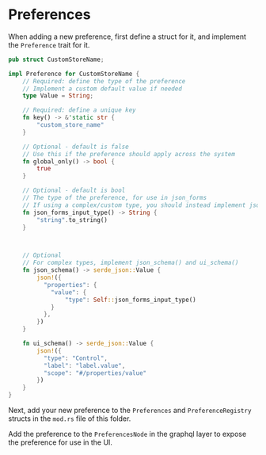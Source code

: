 # Preferences

When adding a new preference, first define a struct for it, and implement the `Preference` trait for it.

```rs
pub struct CustomStoreName;

impl Preference for CustomStoreName {
    // Required: define the type of the preference
    // Implement a custom default value if needed
    type Value = String;

    // Required: define a unique key
    fn key() -> &'static str {
        "custom_store_name"
    }

    // Optional - default is false
    // Use this if the preference should apply across the system
    fn global_only() -> bool {
        true
    }

    // Optional - default is bool
    // The type of the preference, for use in json_forms
    // If using a complex/custom type, you should instead implement json_schema()
    fn json_forms_input_type() -> String {
        "string".to_string()
    }



    // Optional
    // For complex types, implement json_schema() and ui_schema()
    fn json_schema() -> serde_json::Value {
        json!({
          "properties": {
            "value": {
                "type": Self::json_forms_input_type()
            }
          },
        })
    }

    fn ui_schema() -> serde_json::Value {
        json!({
          "type": "Control",
          "label": "label.value",
          "scope": "#/properties/value"
        })
    }
}
```

Next, add your new preference to the `Preferences` and `PreferenceRegistry` structs in the `mod.rs` file of this folder.

Add the preference to the `PreferencesNode` in the graphql layer to expose the preference for use in the UI.
